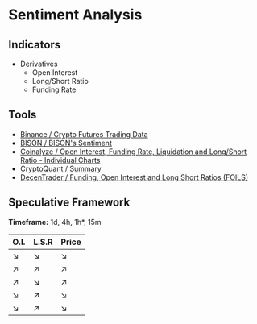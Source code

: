 # Sentiment Analysis

<!--
https://lunarcrush.com/coins/btc/bitcoin?metric=close%2Cmarket_cap
-->

## Indicators

- Derivatives
  - Open Interest
  - Long/Short Ratio
  - Funding Rate

## Tools

- [Binance / Crypto Futures Trading Data](https://www.binance.com/en/futures/funding-history/4)
- [BISON / BISON's Sentiment](https://bisonapp.com/en/features/sentiment/)
- [Coinalyze / Open Interest, Funding Rate, Liquidation and Long/Short Ratio - Individual Charts](https://coinalyze.net/futures-data/)
- [CryptoQuant / Summary](https://cryptoquant.com/asset/btc/summary)
- [DecenTrader / Funding, Open Interest and Long Short Ratios (FOILS)](https://www.decentrader.com/funding-open-interest-and-long-short-ratios-foils/)

<!--
https://datapool.app/
-->

## Speculative Framework

**Timeframe:** 1d, 4h, 1h\*, 15m

| O.I. | L.S.R | Price |
| ---- | ----- | ----- |
| ↘    | ↘     | ↘     |
| ↗    | ↗     | ↗     |
| ↗    | ↘     | ↗     |
| ↘    | ↗     | ↘     |
| ↘    | ↗     | ↘     |
